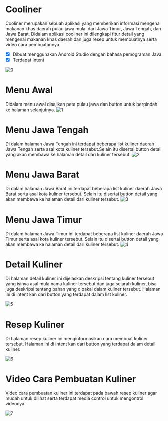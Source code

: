 # Cooliner
Cooliner merupakan sebuah aplikasi yang memberikan informasi mengenai makanan khas daerah pulau jawa mulai dari Jawa Timur, Jawa Tengah, dan Jawa Barat. Didalam aplikasi cooliner ini dilengkapi fitur detail yang mengenai makanan khas daerah dan juga resep untuk membuatnya serta video cara pembuatannya.
- [x] Dibuat menggunakan Android Studio dengan bahasa pemograman Java
- [x] Terdapat Intent

![0](https://user-images.githubusercontent.com/60590053/101479648-16bf4700-3985-11eb-9af2-a1bcc0589b02.jpeg)
# Menu Awal
Didalam menu awal disajikan peta pulau jawa dan button untuk berpindah ke halaman selanjutnya.
![1](https://user-images.githubusercontent.com/60590053/101477410-c1ce0180-3981-11eb-854e-4aa9b07dce34.jpeg)

# Menu Jawa Tengah
Di dalam halaman Jawa Tengah ini terdapat beberapa list kuliner daerah Jawa Tengah serta asal kota kuliner tersebut.Selain itu disertai button detail yang akan membawa ke halaman detail dari kuliner tersebut.
![2](https://user-images.githubusercontent.com/60590053/101477407-c1356b00-3981-11eb-8504-2df1f1cb0776.jpeg)

# Menu Jawa Barat
Di dalam halaman Jawa Barat ini terdapat beberapa list kuliner daerah Jawa Barat serta asal kota kuliner tersebut. Selain itu disertai button detail yang akan membawa ke halaman detail dari kuliner tersebut.
![3](https://user-images.githubusercontent.com/60590053/101477406-c09cd480-3981-11eb-9fa4-0117768c9342.jpeg)

# Menu Jawa Timur
Di dalam halaman Jawa Timur ini terdapat beberapa list kuliner daerah Jawa Timur serta asal kota kuliner tersebut. Selain itu disertai button detail yang akan membawa ke halaman detail dari kuliner tersebut.
![4](https://user-images.githubusercontent.com/60590053/101477404-bed31100-3981-11eb-9cdc-40506e70df01.jpeg)

# Detail Kuliner
Di halaman detail kuliner ini dijelaskan deskripsi tentang kuliner tersebut yang isinya asal mula nama kuliner tersebut dan juga sejarah kuliner, bisa juga deskripsi tentang bahan yang dipakai dalam kuliner tersebut. Halaman ini di intent kan dari button yang terdapat dalam list kuliner.

![5](https://user-images.githubusercontent.com/60590053/101477418-c397c500-3981-11eb-97a9-56f46da007aa.jpeg)

# Resep Kuliner
Di halaman resep kuliner ini menginformasikan cara membuat kuliner tersebut. Halaman ini di intent kan dari button yang terdapat dalam detail kuliner.

![6](https://user-images.githubusercontent.com/60590053/101477417-c2ff2e80-3981-11eb-9725-946186fd0967.jpeg)

# Video Cara Pembuatan Kuliner
Video cara pembuatan kuliner ini terdapat pada bawah resep kuliner agar mudah untuk dilihat serta terdapat media control untuk mengontrol videonya.

![7](https://user-images.githubusercontent.com/60590053/101477414-c2669800-3981-11eb-8aed-89f40bcfebad.jpeg)
